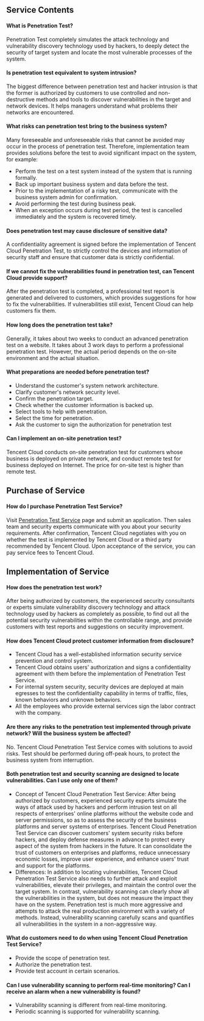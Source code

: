 ## Service Contents
#### What is Penetration Test?
Penetration Test completely simulates the attack technology and vulnerability discovery technology used by hackers, to deeply detect the security of target system and locate the most vulnerable processes of the system.
#### Is penetration test equivalent to system intrusion?
The biggest difference between penetration test and hacker intrusion is that the former is authorized by customers to use controlled and non-destructive methods and tools to discover vulnerabilities in the target and network devices. It helps managers understand what problems their networks are encountered. 
#### What risks can penetration test bring to the business system?
Many foreseeable and unforeseeable risks that cannot be avoided may occur in the process of penetration test. Therefore, implementation team provides solutions before the test to avoid significant impact on the system, for example:
- Perform the test on a test system instead of the system that is running formally.
- Back up important business system and data before the test.
- Prior to the implementation of a risky test, communicate with the business system admin for confirmation.
- Avoid performing the test during business peak.
- When an exception occurs during test period, the test is cancelled immediately and the system is recovered timely.

#### Does penetration test may cause disclosure of sensitive data?
A confidentiality agreement is signed before the implementation of Tencent Cloud Penetration Test, to strictly control the devices and information of security staff and ensure that customer data is strictly confidential.

#### If we cannot fix the vulnerabilities found in penetration test, can Tencent Cloud provide support?
After the penetration test is completed, a professional test report is generated and delivered to customers, which provides suggestions for how to fix the vulnerabilities. If vulnerabilities still exist, Tencent Cloud can help customers fix them.

#### How long does the penetration test take?
Generally, it takes about two weeks to conduct an advanced penetration test on a website.
It takes about 3 work days to perform a professional penetration test. However, the actual period depends on the on-site environment and the actual situation.
#### What preparations are needed before penetration test?
- Understand the customer's system network architecture.
- Clarify customer's network security level.
- Confirm the penetration target.
- Check whether the customer information is backed up.
- Select tools to help with penetration.
- Select the time for penetration.
- Ask the customer to sign the authorization for penetration test

#### Can I implement an on-site penetration test?
Tencent Cloud conducts on-site penetration test for customers whose business is deployed on private network, and conduct remote test for business deployed on Internet. The price for on-site test is higher than remote test. 

## Purchase of Service
#### How do I purchase Penetration Test Service?
Visit [Penetration Test Service](https://cloud.tencent.com/product/pt) page and submit an application. Then sales team and security experts communicate with you about your security requirements. After confirmation, Tencent Cloud negotiates with you on whether the test is implemented by Tencent Cloud or a third party recommended by Tencent Cloud. Upon acceptance of the service, you can pay service fees to Tencent Cloud.

## Implementation of Service
#### How does the penetration test work?
After being authorized by customers, the experienced security consultants or experts simulate vulnerability discovery technology and attack technology used by hackers as completely as possible, to find out all the potential security vulnerabilities within the controllable range, and provide customers with test reports and suggestions on security improvement.

#### How does Tencent Cloud protect customer information from disclosure?
- Tencent Cloud has a well-established information security service prevention and control system.
- Tencent Cloud obtains users' authorization and signs a confidentiality agreement with them before the implementation of Penetration Test Service.
- For internal system security, security devices are deployed at main egresses to test the confidentiality capability in terms of traffic, files, known behaviors and unknown behaviors.
- All the employees who provide external services sign the labor contract with the company. 

#### Are there any risks to the penetration test implemented through private network? Will the business system be affected?
No. Tencent Cloud Penetration Test Service comes with solutions to avoid risks. Test should be performed during off-peak hours, to protect the business system from interruption.

#### Both penetration test and security scanning are designed to locate vulnerabilities. Can I use only one of them?
- Concept of Tencent Cloud Penetration Test Service: After being authorized by customers, experienced security experts simulate the ways of attack used by hackers and perform intrusion test on all respects of enterprises' online platforms without the website code and server permissions, so as to assess the security of the business platforms and server systems of enterprises.
Tencent Cloud Penetration Test Service can discover customers' system security risks before hackers, and deploy defense measures in advance to protect every aspect of the system from hackers in the future. It can consolidate the trust of customers on enterprises and platforms, reduce unnecessary economic losses, improve user experience, and enhance users' trust and support for the platforms.
- Differences: In addition to locating vulnerabilities, Tencent Cloud Penetration Test Service also needs to further attack and exploit vulnerabilities, elevate their privileges, and maintain the control over the target system. In contrast, vulnerability scanning can clearly show all the vulnerabilities in the system, but does not measure the impact they have on the system. Penetration test is much more aggressive and attempts to attack the real production environment with a variety of methods. Instead, vulnerability scanning carefully scans and quantifies all vulnerabilities in the system in a non-aggressive way.

#### What do customers need to do when using Tencent Cloud Penetration Test Service?
- Provide the scope of penetration test.
- Authorize the penetration test.
- Provide test account in certain scenarios.

#### Can I use vulnerability scanning to perform real-time monitoring? Can I receive an alarm when a new vulnerability is found?
- Vulnerability scanning is different from real-time monitoring.
- Periodic scanning is supported for vulnerability scanning.

